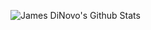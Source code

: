 ![James DiNovo's Github Stats](https://github-readme-stats.vercel.app/api?username=jdinovo&count_private=true&show_icons=true&hide_border=true&title_color=99cc33&icon_color=99cc33)
